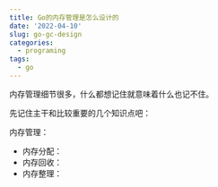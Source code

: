 ```yaml
---
title: Go的内存管理是怎么设计的
date: '2022-04-10'
slug: go-gc-design
categories:
  - programing
tags:
  - go
---
```




内存管理细节很多，什么都想记住就意味着什么也记不住。

先记住主干和比较重要的几个知识点吧：

内存管理：

- 内存分配：
- 内存回收：
- 内存整理：

